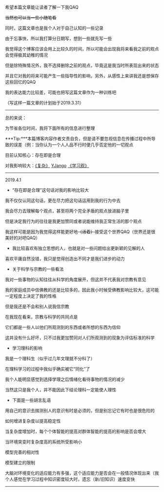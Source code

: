 希望本篇文章能让读者了解一下我QAQ

~~当然也可以当一些小随笔看~~

同时，这篇文章也是我个人对于自己认知的一些记录

由于忘事快，所以我打算分日期写，想到一些就先写一些

我觉得这个博客应该会用上比较久的时间，所以可能会出现我将来看我之前的观点会觉得极其幼稚的情况

但是除特殊情况外，我不选择删除之前的观点，毕竟这是我当时所表现出来的状态

并且它对我的将来可能产生一些指导性的影响，另外，从感性上来讲我还是想保存这些回忆的QAQ

我的表达能力比较差，可能也把写这篇文章作为一种训练吧

（写这样一篇文章的计划始于2019.3.31）

---

总的来说：

为节省各位时间，我将下面所有的信息进行整理

***Tip:***本篇博客内容作者文责自负，但是请不要忽视信息在传播过程中所导致的误差（例：当你认为一个人人品不行时便几乎否定他的一切观点

目前认知核心：存在即是合理

对我影响较大：[《复杂》](<https://baike.baidu.com/item/%E5%A4%8D%E6%9D%82/12005034>)	[YJango](https://www.zhihu.com/people/YJango/activities)	[《学习观》](<https://space.bilibili.com/344849038>)

---

2019.4.1

- “存在即是合理”这句话对我的影响比较大

我不仅仅认同这句话，更在尽力把这句话运用到我的行为中去

我会尽力去理解每个观点，甚至将两个完全矛盾的观点放进脑子里

但是决定我行为的往往是我更加赞同或者说能维持我正常生活的那个观点

我这样可能是因为我觉得这样能更好地~~（活着）~~接受这个世界QAQ（世界还是很美好的对吧QAQ）

- 我比较喜欢有独立思想的人，也就是对一些问题给出更新颖的见解的人

喜欢平庸自然没错，我只是觉得创造出不同才是我们进步的动力

- 关于科学与宗教的一些看法

我对一些事物的认知往往从科学的角度展开，但这并不代表我对宗教有意见

我的家庭成员中信佛教的还是比较多的，因此我小时候受佛教影响比较大，这可能一定程度上决定了我的性格

但是我还是不会和别人说我信宗教

在我现在看来，宗教与科学的共同点是

它们都是一些人以他们所观测到的东西或者所想的东西为信仰

这并没有什么好坏，只不过我更加赞同对人们所观测到的现象为评估标准的科学

- 学习理科的影响

我是一个理科生（似乎过几年文理就不分科了）

在理科学习的过程中我似乎确实被它“同化”了

我个人能明显感觉到选择学理之后情绪化看待事物的情况的减少

当然这只是我个人，并不能因此下结论理科一定能使人理性

- 下面是一些胡言乱语

用自己的意识去揣测别人的意识有时是必须的，但是别忘记它有时也是很危险的

如何增进复杂度以提高稳定性

当复杂度增加时，每个个体智能的提高对群体智能的提高的影响是否会增大

当环境突变时复杂度高的系统所受影响小

模型完善的相对性

模型建立的限制

大脑对环境变化的适应能力有多强，这个适应能力是否会在一般情况体现出来（我个人感觉在学习过程中知识密度较大时，遗忘（新/旧知识）速度变快

---

